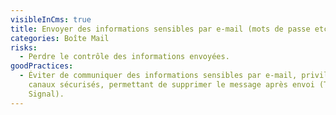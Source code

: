 ```yaml
---
visibleInCms: true
title: Envoyer des informations sensibles par e-mail (mots de passe etc.).
categories: Boîte Mail
risks:
  - Perdre le contrôle des informations envoyées.
goodPractices:
  - Éviter de communiquer des informations sensibles par e-mail, privilégier des
    canaux sécurisés, permettant de supprimer le message après envoi (Télégram,
    Signal).
---
```

